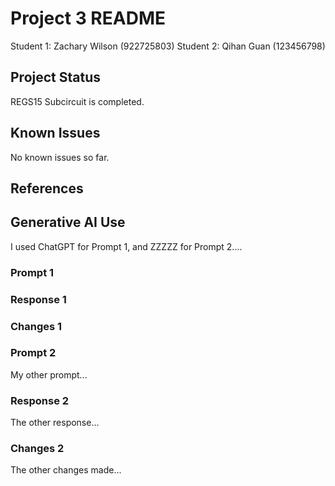 # Project 3 README

Student 1: Zachary Wilson (922725803)
Student 2: Qihan Guan (123456798)

## Project Status
REGS15 Subcircuit is completed.

## Known Issues
No known issues so far.

## References


## Generative AI Use
I used ChatGPT for Prompt 1, and ZZZZZ for Prompt 2....

### Prompt 1


### Response 1

### Changes 1

### Prompt 2
My other prompt...

### Response 2
The other response...

### Changes 2
The other changes made...
